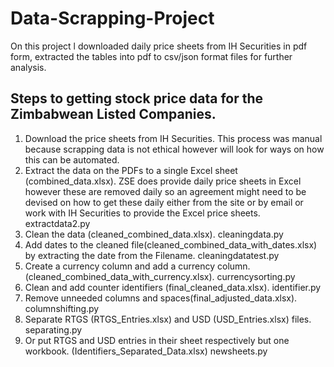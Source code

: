 # Data-Scrapping-Project
On this project l downloaded daily price sheets from IH Securities in pdf form, extracted the tables into pdf to csv/json format files for further analysis.

## Steps to getting stock price data for the Zimbabwean Listed Companies.
1.	Download the price sheets from IH Securities. This process was manual because scrapping data is not ethical however will look for ways on how this can be automated.
2.	Extract the data on the PDFs to a single Excel sheet  (combined_data.xlsx). ZSE does provide daily price sheets in Excel however these are removed daily so an agreement might need to be devised on how to get these daily either from the site or by email or work with IH Securities to provide the Excel price sheets. extractdata2.py
3.	Clean the data (cleaned_combined_data.xlsx). cleaningdata.py
4.	Add dates to the cleaned file(cleaned_combined_data_with_dates.xlsx) by extracting the date from the Filename. cleaningdatatest.py
5.	Create a currency column and add a currency column. (cleaned_combined_data_with_currency.xlsx). currencysorting.py
6.	Clean and add counter identifiers (final_cleaned_data.xlsx). identifier.py
7.	Remove unneeded columns and spaces(final_adjusted_data.xlsx). columnshifting.py
8.	Separate RTGS (RTGS_Entries.xlsx) and USD (USD_Entries.xlsx) files. separating.py
9.	Or put RTGS and USD entries in their sheet respectively but one workbook. (Identifiers_Separated_Data.xlsx) newsheets.py

